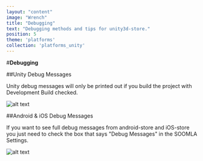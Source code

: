 ```yaml
---
layout: "content"
image: "Wrench"
title: "Debugging"
text: "Debugging methods and tips for unity3d-store."
position: 5
theme: 'platforms'
collection: 'platforms_unity'
---
```


#**Debugging**

##Unity Debug Messages

Unity debug messages will only be printed out if you build the project with Development Build checked.

![alt text](/img/tutorial_img/unity_debugging/devBuild.png "Developer build")

##Android & iOS Debug Messages

If you want to see full debug messages from android-store and iOS-store you just need to check the box that says "Debug Messages" in the SOOMLA Settings.

![alt text](/img/tutorial_img/unity_debugging/debugMsgs.png "Debug messages")
